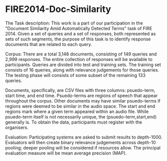 FIRE2014-Doc-Similarity
=======================

The Task description:
This work is a part of our participation in the "Document Similarity Amid Automatically Detected Terms" task of FIRE 2014.
Given a set of queries and a set of responses, both represented as sets of such segments, the purpose of this task is to identify response documents that are related to each query.

Corpus:
There are a total 3,148 documents, consisting of 149 queries and 2,999 responses. The entire collection of responses will be available to participants. Queries are divided into test and training sets. The training set consists of 16 queries, along with relevance judgements for those queries. The testing phase will consists of some subset of the remaining 133 queries. 

Documents, specifically, are CSV files with three columns: psuedo-term, start time, and end time. Psuedo-terms are regions of speech that appear throughout the corpus. Other documents may have similar psuedo-terms if regions were deemed to be similar in the audio space. The start and end regions mark where a given term appeared within an audio file. While psuedo-term itself is not necessarily unique, the (psuedo-term,start,end) generally is. To obtain the data, participants must register with the organisers.

Evaluation:
Participating systems are asked to submit results to depth-1000. Evaluators will then create binary relevance judgements across depth-10 pooling; deeper pooling will be considered if resources allow. The principal evaluation measure will be mean average precision (MAP).

